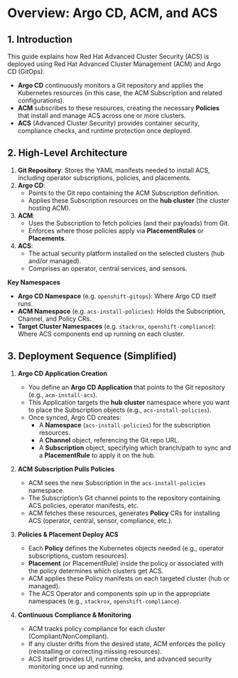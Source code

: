 
# **Overview: Argo CD, ACM, and ACS**

## 1. Introduction

This guide explains how Red Hat Advanced Cluster Security (ACS) is deployed using Red Hat Advanced Cluster Management (ACM) and Argo CD (GitOps).  
- **Argo CD** continuously monitors a Git repository and applies the Kubernetes resources (in this case, the ACM Subscription and related configurations).  
- **ACM** subscribes to these resources, creating the necessary **Policies** that install and manage ACS across one or more clusters.  
- **ACS** (Advanced Cluster Security) provides container security, compliance checks, and runtime protection once deployed.

## 2. High-Level Architecture

1. **Git Repository**: Stores the YAML manifests needed to install ACS, including operator subscriptions, policies, and placements.  
2. **Argo CD**:  
   - Points to the Git repo containing the ACM Subscription definition.  
   - Applies these Subscription resources on the **hub cluster** (the cluster hosting ACM).  
3. **ACM**:  
   - Uses the Subscription to fetch policies (and their payloads) from Git.  
   - Enforces where those policies apply via **PlacementRules** or **Placements**.  
4. **ACS**:  
   - The actual security platform installed on the selected clusters (hub and/or managed).  
   - Comprises an operator, central services, and sensors.

**Key Namespaces**  
- **Argo CD Namespace** (e.g. `openshift-gitops`): Where Argo CD itself runs.  
- **ACM Namespace** (e.g. `acs-install-policies`): Holds the Subscription, Channel, and Policy CRs.  
- **Target Cluster Namespaces** (e.g. `stackrox`, `openshift-compliance`): Where ACS components end up running on each cluster.

## 3. Deployment Sequence (Simplified)

1. **Argo CD Application Creation**  
   - You define an **Argo CD Application** that points to the Git repository (e.g., `acm-install-acs`).  
   - This Application targets the **hub cluster** namespace where you want to place the Subscription objects (e.g., `acs-install-policies`).  
   - Once synced, Argo CD creates:
     - A **Namespace** (`acs-install-policies`) for the subscription resources.  
     - A **Channel** object, referencing the Git repo URL.  
     - A **Subscription** object, specifying which branch/path to sync and a **PlacementRule** to apply it on the hub.

2. **ACM Subscription Pulls Policies**  
   - ACM sees the new Subscription in the `acs-install-policies` namespace.  
   - The Subscription’s Git channel points to the repository containing ACS policies, operator manifests, etc.  
   - ACM fetches these resources, generates **Policy** CRs for installing ACS (operator, central, sensor, compliance, etc.).

3. **Policies & Placement Deploy ACS**  
   - Each **Policy** defines the Kubernetes objects needed (e.g., operator subscriptions, custom resources).  
   - **Placement** (or PlacementRule) inside the policy or associated with the policy determines which clusters get ACS.  
   - ACM applies these Policy manifests on each targeted cluster (hub or managed).  
   - The ACS Operator and components spin up in the appropriate namespaces (e.g., `stackrox`, `openshift-compliance`).

4. **Continuous Compliance & Monitoring**  
   - ACM tracks policy compliance for each cluster (Compliant/NonCompliant).  
   - If any cluster drifts from the desired state, ACM enforces the policy (reinstalling or correcting missing resources).  
   - ACS itself provides UI, runtime checks, and advanced security monitoring once up and running.

